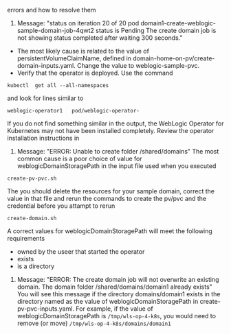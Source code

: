 errors and how to resolve them

1. Message: "status on iteration 20 of 20
pod domain1-create-weblogic-sample-domain-job-4qwt2 status is Pending
The create domain job is not showing status completed after waiting 300 seconds."  
* The most likely cause is related to the value of persistentVolumeClaimName, defined in domain-home-on-pv/create-domain-inputs.yaml. Change the value to weblogic-sample-pvc.
* Verify that the operator is deployed. Use the command
```
kubectl  get all --all-namespaces  
```  
and look for lines similar to  
```
weblogic-operator1   pod/weblogic-operator-  
```  
If you do not find something similar in the output, the WebLogic Operator for Kubernetes may not have been installed completely. Review the operator installation instructions in
1. Message: "ERROR: Unable to create folder /shared/domains"
The most common cause is a poor choice of value for weblogicDomainStoragePath in the input file used when you executed  
```
create-pv-pvc.sh  
```
The you should delete the resources for your sample domain, correct the value in that file and rerun the commands to create the pv/pvc and the credential before you attampt to rerun  
```
create-domain.sh  
```
A correct values for weblogicDomainStoragePath will meet the following requirements  
* owned by the useer that started the operator
* exists
* is a directory
1. Message: "ERROR: The create domain job will not overwrite an existing domain. The domain folder /shared/domains/domain1 already exists"  
You will see this message if the directory domains/domain1 exists in the directory named as the value of weblogicDomainStoragePath in create-pv-pvc-inputs.yaml. For example, if the value of  weblogicDomainStoragePath is `/tmp/wls-op-4-k8s`, you would need to remove (or move) `/tmp/wls-op-4-k8s/domains/domain1`
